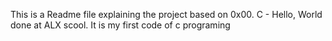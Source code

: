 This is a Readme file explaining the project based on 0x00. C - Hello, World done at ALX scool. It is my first code of c programing
